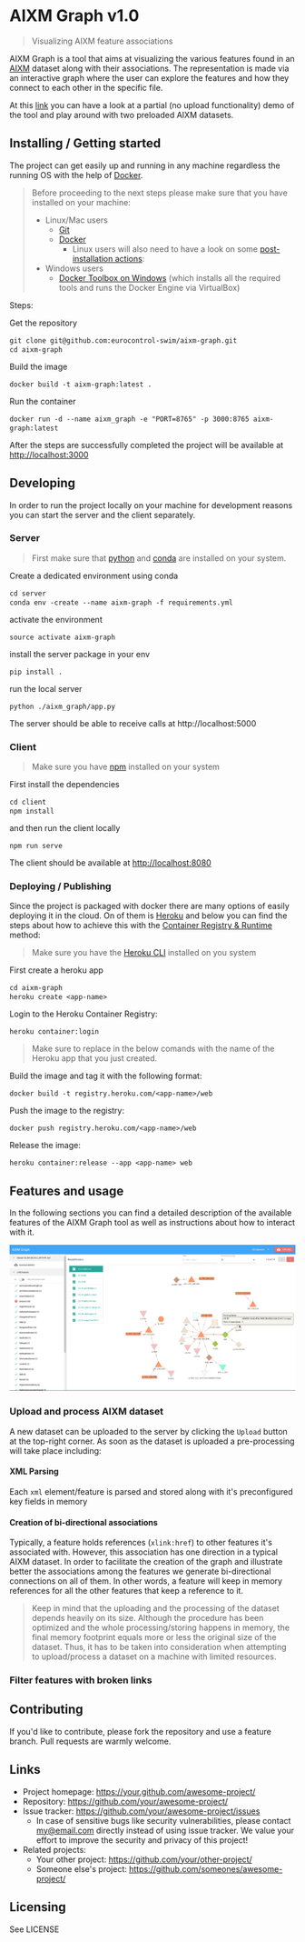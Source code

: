 # AIXM Graph v1.0
> Visualizing AIXM feature associations

AIXM Graph is a tool that aims at visualizing the various features found in an [AIXM](http://aixm.aero/) dataset along 
with their associations. The representation is made via an interactive graph where the user can explore the features
and how they connect to each other in the specific file. 

At this [link](https://aixm-graph.herokuapp.com/#!) you can have a look at a partial (no upload functionality) demo of 
the tool and play around with two preloaded AIXM datasets.

## Installing / Getting started

The project can get easily up and running in any machine regardless the running OS with the help of 
[Docker](https://www.docker.com/).

> Before proceeding to the next steps please make sure that you have installed on your machine:
> - Linux/Mac users
>     - [Git](https://git-scm.com/book/en/v2/Getting-Started-Installing-Git) 
>     - [Docker](https://docs.docker.com/get-docker/)
>         - Linux users will also need to have a look on some 
>           [post-installation actions](https://docs.docker.com/engine/install/linux-postinstall/):  
> - Windows users
>     - [Docker Toolbox on Windows](https://docs.docker.com/toolbox/toolbox_install_windows/) (which installs all the
>   required tools and runs the Docker Engine via VirtualBox)

Steps:

Get the repository
```shell script
git clone git@github.com:eurocontrol-swim/aixm-graph.git
cd aixm-graph
```

Build the image
```shell script
docker build -t aixm-graph:latest .
```

Run the container
```shell script
docker run -d --name aixm_graph -e "PORT=8765" -p 3000:8765 aixm-graph:latest
```

After the steps are successfully completed the project will be available at 
[http://localhost:3000](http://localhost:3000) 


## Developing

In order to run the project locally on your machine for development reasons you can start the server 
and the client separately.

### Server
> First make sure that [python](https://www.python.org/downloads/) and 
>[conda](https://docs.conda.io/projects/conda/en/latest/user-guide/install/) are installed on your system.

Create a dedicated environment using conda
```shell script
cd server
conda env -create --name aixm-graph -f requirements.yml
```

activate the environment
```shell script
source activate aixm-graph
```

install the server package in your env
```shell script
pip install . 
```

run the local server
```shell script
python ./aixm_graph/app.py
```

The server should be able to receive calls at http://localhost:5000

### Client
> Make sure you have [npm](https://www.npmjs.com/get-npm) installed on your system

First install the dependencies
```shell script
cd client
npm install
```

and then run the client locally
```shell script
npm run serve
```

The client should be available at [http://localhost:8080](http://localhost:8080)


### Deploying / Publishing
Since the project is packaged with docker there are many options of easily deploying it in the cloud. On of them is 
[Heroku](https://heroku.com) and below you can find the steps about how to achieve this with the 
[Container Registry & Runtime](https://devcenter.heroku.com/articles/container-registry-and-runtime) method:

> Make sure you have the [Heroku CLI](https://devcenter.heroku.com/articles/heroku-cli) installed on you system

First create a heroku app
```shell script
cd aixm-graph
heroku create <app-name>
```

Login to the Heroku Container Registry:
```shell script
heroku container:login
```

> Make sure to replace <app-name> in the below comands with the name of the Heroku app that you just created.

Build the image and tag it with the following format:
```shell script
docker build -t registry.heroku.com/<app-name>/web
```

Push the image to the registry:
```shell script
docker push registry.heroku.com/<app-name>/web
```

Release the image:
```shell script
heroku container:release --app <app-name> web
```


## Features and usage
In the following sections you can find a detailed description of the available features of the AIXM Graph tool as well as
instructions about how to interact with it. 


![alt text](tool-in-action.png "AIXM Graph tool in action")

### Upload and process AIXM dataset
A new dataset can be uploaded to the server by clicking the `Upload` button at the top-right corner. 
As soon as the dataset is uploaded a pre-processing will take place including:
#### XML Parsing 
Each `xml` element/feature is parsed and stored along with it's preconfigured key fields in memory

#### Creation of bi-directional associations
Typically, a feature holds references (`xlink:href`) to other features it's associated with. However, this association 
has one direction in a typical AIXM dataset. In order to facilitate the creation of the graph and illustrate better the 
associations among the features we generate bi-directional connections on all of them. In other words, a feature will 
keep in memory references for all the other features that keep a reference to it.

> Keep in mind that the uploading and the processing of the dataset depends heavily on its size. Although the procedure
> has been optimized and the whole processing/storing happens in memory, the final memory footprint equals more or less 
> the original size of the dataset. Thus, it has to be taken into consideration when attempting to upload/process a 
> dataset on a machine with limited resources. 

### Filter features with broken links  


## Contributing

If you'd like to contribute, please fork the repository and use a feature
branch. Pull requests are warmly welcome.


## Links

- Project homepage: https://your.github.com/awesome-project/
- Repository: https://github.com/your/awesome-project/
- Issue tracker: https://github.com/your/awesome-project/issues
  - In case of sensitive bugs like security vulnerabilities, please contact
    my@email.com directly instead of using issue tracker. We value your effort
    to improve the security and privacy of this project!
- Related projects:
  - Your other project: https://github.com/your/other-project/
  - Someone else's project: https://github.com/someones/awesome-project/


## Licensing

See LICENSE
